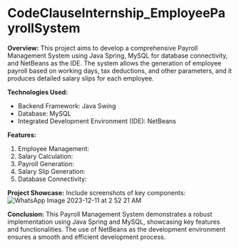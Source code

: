 # CodeClauseInternship_EmployeePayrollSystem


**Overview:**
This project aims to develop a comprehensive Payroll Management System using Java Spring, MySQL for database connectivity, and NetBeans as the IDE. The system allows the generation of employee payroll based on working days, tax deductions, and other parameters, and it produces detailed salary slips for each employee.

**Technologies Used:**
* Backend Framework: Java Swing
* Database: MySQL
* Integrated Development Environment (IDE): NetBeans

**Features:**
1. Employee Management:
2. Salary Calculation:
3. Payroll Generation:
4. Salary Slip Generation:
5. Database Connectivity:

**Project Showcase:**
Include screenshots of key components:
![WhatsApp Image 2023-12-11 at 2 52 21 AM](https://github.com/Shraddha0607/CodeClauseInternship_EmployeePayrollSystem/assets/136147634/d9dd6c2c-61a7-4793-9f90-c954301454a0)



**Conclusion:**
This Payroll Management System demonstrates a robust implementation using Java Spring and MySQL, showcasing key features and functionalities. The use of NetBeans as the development environment ensures a smooth and efficient development process.

